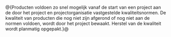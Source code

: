 @{Producten voldoen zo snel mogelijk vanaf de start van een project aan de door het project en projectorganisatie vastgestelde kwaliteitsnormen. De kwaliteit van producten die nog niet zijn afgerond of nog niet aan de normen voldoen, wordt door het project bewaakt. Herstel van de kwaliteit wordt planmatig opgepakt.}@
